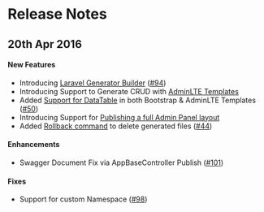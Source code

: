 # Release Notes

## 20th Apr 2016

#### New Features

- Introducing [Laravel Generator Builder](http://labs.laravel-russian.com/laravelgenerator/docs/generator-gui-interface) ([#94](https://github.com/InfyOmLabs/laravel-generator/issues/94))
- Introducing Support to Generate CRUD with [AdminLTE Templates](http://labs.laravel-russian.com/laravelgenerator/docs/templates/adminlte)
- Added [Support for DataTable](http://labs.laravel-russian.com/laravelgenerator/docs/options/scaffold-options) in both Bootstrap & AdminLTE Templates ([#50](https://github.com/InfyOmLabs/laravel-generator/issues/50))
- Introducing Support for [Publishing a full Admin Panel layout](http://labs.laravel-russian.com/laravelgenerator/docs/advanced/publish-layout)
- Added [Rollback command](http://labs.laravel-russian.com/laravelgenerator/docs/advanced/commands) to delete generated files ([#44](https://github.com/InfyOmLabs/laravel-generator/issues/44))

#### Enhancements

- Swagger Document Fix via AppBaseController Publish ([#101](https://github.com/InfyOmLabs/laravel-generator/issues/101))

#### Fixes

- Support for custom Namespace ([#98](https://github.com/InfyOmLabs/laravel-generator/issues/98))
